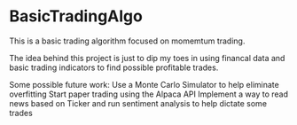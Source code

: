 # BasicTradingAlgo

This is a basic trading algorithm focused on momemtum trading.

The idea behind this project is just to dip my toes in using financal data and basic trading indicators to find possible profitable trades.

Some possible future work:
Use a Monte Carlo Simulator to help eliminate overfitting
Start paper trading using the Alpaca API
Implement a way to read news based on Ticker and run sentiment analysis to help dictate some trades
